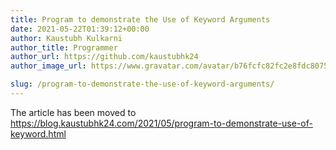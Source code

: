 ```yaml
---
title: Program to demonstrate the Use of Keyword Arguments
date: 2021-05-22T01:39:12+00:00
author: Kaustubh Kulkarni
author_title: Programmer
author_url: https://github.com/kaustubhk24
author_image_url: https://www.gravatar.com/avatar/b76fcfc82fc2e8fdc8075636f1735f61?s=200

slug: /program-to-demonstrate-the-use-of-keyword-arguments/
---
```

The article has been moved to https://blog.kaustubhk24.com/2021/05/program-to-demonstrate-use-of-keyword.html 